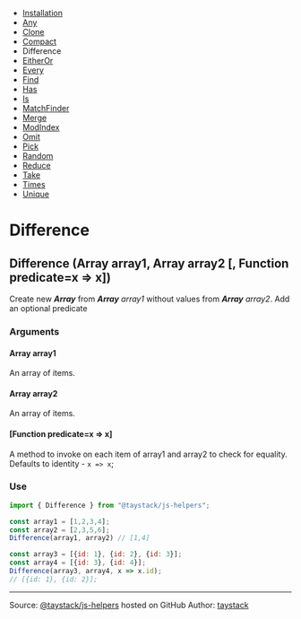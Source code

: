 - [Installation](./#installation)
- [Any](./Any.md#any)
- [Clone](./Clone.md#clone)
- [Compact](./Compact.md#compact)
- Difference
- [EitherOr](./EitherOr.md#eitheror)
- [Every](./Every.md#every)
- [Find](./Find.md#find)
- [Has](./Has.md#has)
- [Is](./Is.md#is)
- [MatchFinder](./MatchFinder.md#matchfinder)
- [Merge](./Merge.md#merge)
- [ModIndex](./ModIndex.md#modindex)
- [Omit](./Omit.md#omit)
- [Pick](./Pick.md#pick)
- [Random](./Random.md#random)
- [Reduce](./Reduce.md#reduce)
- [Take](./Take.md#take)
- [Times](./Times.md#times)
- [Unique](./Unique.md#unique)

# Difference

## Difference (Array array1, Array array2 [, Function predicate=x => x])

Create new ***Array*** from _***Array*** array1_ without values from _***Array*** array2_. Add an optional predicate

### Arguments

#### Array array1

An array of items.

#### Array array2

An array of items.

#### [Function predicate=x => x]

A method to invoke on each item of array1 and array2 to check for equality. Defaults to identity - `x => x`;

### Use

```javascript
import { Difference } from "@taystack/js-helpers";

const array1 = [1,2,3,4];
const array2 = [2,3,5,6];
Difference(array1, array2) // [1,4]

const array3 = [{id: 1}, {id: 2}, {id: 3}];
const array4 = [{id: 3}, {id: 4}];
Difference(array3, array4, x => x.id);
// [{id: 1}, {id: 2}];
```

---
Source: [@taystack/js-helpers](https://github.com/taystack/js-helpers) hosted on GitHub
Author: [taystack](https://github.com/taystack)
